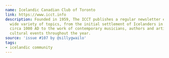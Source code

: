 ```yaml
---
name: Icelandic Canadian Club of Toronto
link: https://www.icct.info
description: Founded in 1959, The ICCT publishes a regular newsletter exploring a
  wide variety of topics, from the initial settlement of Icelanders in North America
  circa 1000 AD to the work of contemporary musicians, authors and artists, and holds
  cultural events throughout the year.
source: 'issue #107 by @sillygwailo'
tags:
- icelandic community
---
```


<!-- Community added from GitHub issue #107 -->
